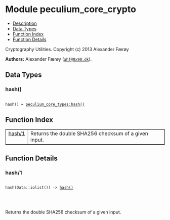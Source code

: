 

# Module peculium_core_crypto #
* [Description](#description)
* [Data Types](#types)
* [Function Index](#index)
* [Function Details](#functions)


Cryptography Utilities.
Copyright (c)  2013 Alexander Færøy

__Authors:__ Alexander Færøy ([`ahf@0x90.dk`](mailto:ahf@0x90.dk)).

<a name="types"></a>

## Data Types ##




### <a name="type-hash">hash()</a> ###



<pre><code>
hash() = <a href="peculium_core_types.md#type-hash">peculium_core_types:hash()</a>
</code></pre>


<a name="index"></a>

## Function Index ##


<table width="100%" border="1" cellspacing="0" cellpadding="2" summary="function index"><tr><td valign="top"><a href="#hash-1">hash/1</a></td><td>Returns the double SHA256 checksum of a given input.</td></tr></table>


<a name="functions"></a>

## Function Details ##

<a name="hash-1"></a>

### hash/1 ###


<pre><code>
hash(Data::iolist()) -&gt; <a href="#type-hash">hash()</a>
</code></pre>

<br></br>


Returns the double SHA256 checksum of a given input.
